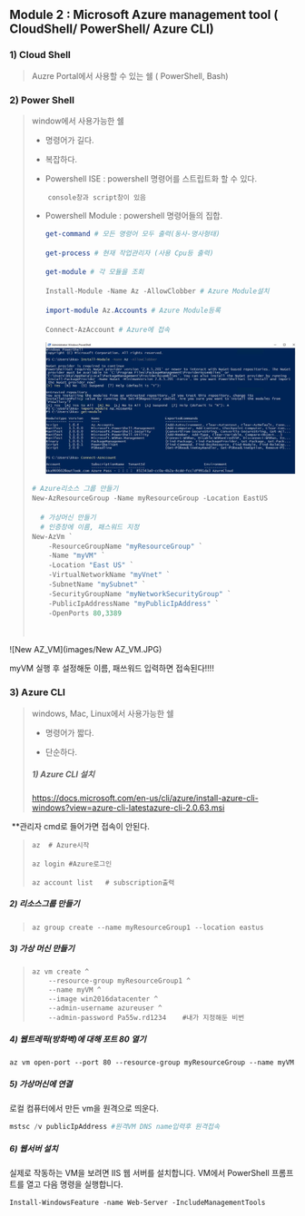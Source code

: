 ##  Module 2 : Microsoft Azure management tool ( CloudShell/ PowerShell/ Azure CLI)

### 1) Cloud Shell 

> Auzre Portal에서 사용할 수 있는 쉘 ( PowerShell, Bash)



### 2) Power Shell

> window에서 사용가능한 쉘
>
> * 명령어가 길다.
>
> * 복잡하다.
>
> * Powershell ISE : powershell 명령어를 스트립트화 할 수 있다.
>
>   ​                             `console창과 script창이 있음`
>
> * Powershell Module : powershell 명령어들의 집합.
>
>   
>
>   ```powershell
>   get-command # 모든 명령어 모두 출력(동사-명사형태)
>   
>   get-process # 현재 작업관리자 (사용 Cpu등 출력)
>   
>   get-module # 각 모듈을 조회
>   
>   Install-Module -Name Az -AllowClobber # Azure Module설치
>   
>   import-module Az.Accounts # Azure Module등록
>   
>   Connect-AzAccount # Azure에 접속
>   
>   ```
>
>   ![importmoduleAZ](images/importmoduleAZ.JPG)
>
> ```powershell
> # Azure리소스 그룹 만들기
> New-AzResourceGroup -Name myResourceGroup -Location EastUS 
> 
>   # 가상머신 만들기 
>   # 인증창에 이름, 패스워드 지정
> New-AzVm `
>     -ResourceGroupName "myResourceGroup" `
>     -Name "myVM" `
>     -Location "East US" `
>     -VirtualNetworkName "myVnet" `
>     -SubnetName "mySubnet" `
>     -SecurityGroupName "myNetworkSecurityGroup" `
>     -PublicIpAddressName "myPublicIpAddress" `
>     -OpenPorts 80,3389 
>   
>     
> ```
>
> 

![New AZ_VM](images/New AZ_VM.JPG)

myVM 실행 후 설정해둔 이름, 패쓰워드 입력하면 접속된다!!!!



### 3) Azure CLI

> windows, Mac, Linux에서 사용가능한 쉘 
>
> * 명령어가 짧다.
>
> * 단순하다.
>
>   
>
> ##### 1) Azure CLI 설치
>
> https://docs.microsoft.com/en-us/cli/azure/install-azure-cli-windows?view=azure-cli-latestazure-cli-2.0.63.msi 

​     **관리자 cmd로 들어가면 접속이 안된다. 

> ```shell
> az  # Azure시작
> 
> az login #Azure로그인
> 
> az account list	# subscription출력
> ```



#####     2) 리소스그룹 만들기

> ```shell
> az group create --name myResourceGroup1 --location eastus 
> ```



#####      3) 가상 머신 만들기

> ```shell
> az vm create ^
>     --resource-group myResourceGroup1 ^
>     --name myVM ^
>     --image win2016datacenter ^
>     --admin-username azureuser ^
>     --admin-password Pa55w.rd1234    #내가 지정해둔 비번
> ```



##### 4) 웹트레픽(방화벽)에 대해 포트 80 열기

```shell
az vm open-port --port 80 --resource-group myResourceGroup --name myVM
```



##### 5) 가상머신에 연결

로컬 컴퓨터에서 만든 vm을 원격으로 띄운다.

```powershell
mstsc /v publicIpAddress #원격VM DNS name입력후 원격접속
```



##### 6) 웹서버 설치

실제로 작동하는 VM을 보려면 IIS 웹 서버를 설치합니다. VM에서 PowerShell 프롬프트를 열고 다음 명령을 실행합니다.

```shell
Install-WindowsFeature -name Web-Server -IncludeManagementTools
```







